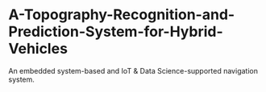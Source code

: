 # A-Topography-Recognition-and-Prediction-System-for-Hybrid-Vehicles
An embedded system-based and IoT &amp; Data Science-supported navigation system.
